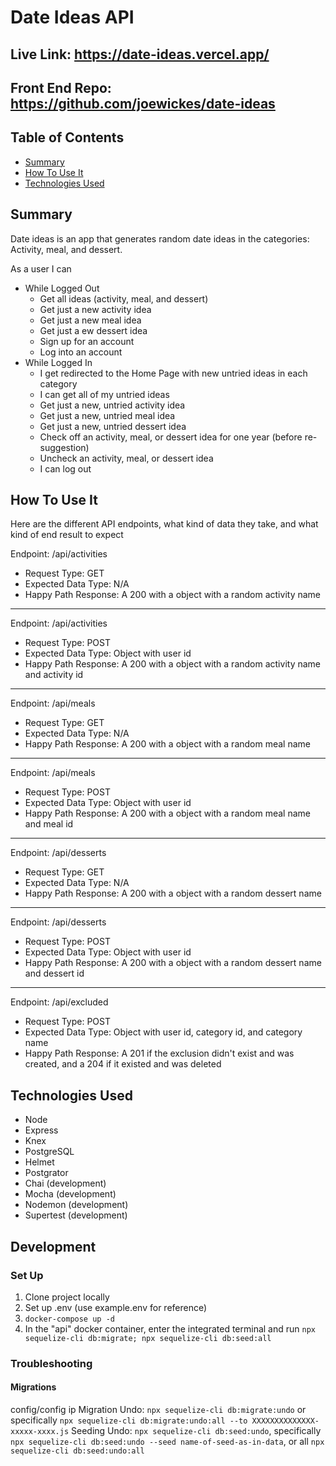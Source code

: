 # Date Ideas API

## Live Link: https://date-ideas.vercel.app/

## Front End Repo: https://github.com/joewickes/date-ideas

## Table of Contents

- [Summary](##-summary)
- [How To Use It](##-how-to-use-it)
- [Technologies Used](##-technologies-used)

## Summary

Date ideas is an app that generates random date ideas in the categories: Activity, meal, and dessert.

As a user I can

- While Logged Out
  - Get all ideas (activity, meal, and dessert)
  - Get just a new activity idea
  - Get just a new meal idea
  - Get just a ew dessert idea
  - Sign up for an account
  - Log into an account
- While Logged In
  - I get redirected to the Home Page with new untried ideas in each category
  - I can get all of my untried ideas
  - Get just a new, untried activity idea
  - Get just a new, untried meal idea
  - Get just a new, untried dessert idea
  - Check off an activity, meal, or dessert idea for one year (before re-suggestion)
  - Uncheck an activity, meal, or dessert idea
  - I can log out

## How To Use It

Here are the different API endpoints, what kind of data they take, and what kind of end result to expect

Endpoint: /api/activities

- Request Type: GET
- Expected Data Type: N/A
- Happy Path Response: A 200 with a object with a random activity name

---

Endpoint: /api/activities

- Request Type: POST
- Expected Data Type: Object with user id
- Happy Path Response: A 200 with a object with a random activity name and activity id

---

Endpoint: /api/meals

- Request Type: GET
- Expected Data Type: N/A
- Happy Path Response: A 200 with a object with a random meal name

---

Endpoint: /api/meals

- Request Type: POST
- Expected Data Type: Object with user id
- Happy Path Response: A 200 with a object with a random meal name and meal id

---

Endpoint: /api/desserts

- Request Type: GET
- Expected Data Type: N/A
- Happy Path Response: A 200 with a object with a random dessert name

---

Endpoint: /api/desserts

- Request Type: POST
- Expected Data Type: Object with user id
- Happy Path Response: A 200 with a object with a random dessert name and dessert id

---

Endpoint: /api/excluded

- Request Type: POST
- Expected Data Type: Object with user id, category id, and category name
- Happy Path Response: A 201 if the exclusion didn't exist and was created, and a 204 if it existed and was deleted

## Technologies Used

- Node
- Express
- Knex
- PostgreSQL
- Helmet
- Postgrator
- Chai (development)
- Mocha (development)
- Nodemon (development)
- Supertest (development)

## Development

### Set Up

1. Clone project locally
2. Set up .env (use example.env for reference)
3. `docker-compose up -d`
4. In the "api" docker container, enter the integrated terminal and run `npx sequelize-cli db:migrate; npx sequelize-cli db:seed:all`

### Troubleshooting

#### Migrations

config/config ip
Migration Undo: `npx sequelize-cli db:migrate:undo` or specifically `npx sequelize-cli db:migrate:undo:all --to XXXXXXXXXXXXXX-xxxxx-xxxx.js`
Seeding Undo: `npx sequelize-cli db:seed:undo`, specifically `npx sequelize-cli db:seed:undo --seed name-of-seed-as-in-data`, or all `npx sequelize-cli db:seed:undo:all`
